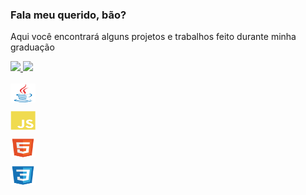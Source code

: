 ### Fala meu querido, bão?

Aqui você encontrará alguns projetos e trabalhos feito durante minha graduação

 <div>
  <a href="https://github.com/antoniiux">
  <img height="180em" src="https://github-readme-stats.vercel.app/api?username=antoniiux&show_icons=true&theme=dark&include_all_commits=true&count_private=true"/>
  <img height="180em" src="https://github-readme-stats.vercel.app/api/top-langs/?username=antoniiux&layout=compact&langs_count=7&theme=dark"/>
</div>
<div style="display: inline_block"><br>
  <img align="center" alt="ant-CSS" height="30" width="40" src="https://raw.githubusercontent.com/devicons/devicon/master/icons/java/java-original.svg"><p><p>
  <img align="center" alt="ant-Js" height="30" width="40" src="https://raw.githubusercontent.com/devicons/devicon/master/icons/javascript/javascript-plain.svg"><p>
  <img align="center" alt="ant-HTML" height="30" width="40" src="https://raw.githubusercontent.com/devicons/devicon/master/icons/html5/html5-original.svg"><p>
  <img align="center" alt="ant-CSS" height="30" width="40" src="https://raw.githubusercontent.com/devicons/devicon/master/icons/css3/css3-original.svg">
</div>
